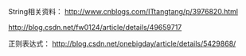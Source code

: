String相关资料：
http://www.cnblogs.com/ITtangtang/p/3976820.html

http://blog.csdn.net/fw0124/article/details/49659717

正则表达式：
http://blog.csdn.net/onebigday/article/details/5429868/

